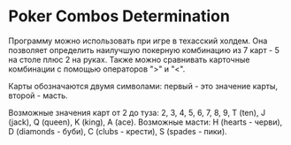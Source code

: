 # Poker Combos Determination
Программу можно использовать при игре в техасский холдем. Она позволяет определить наилучшую покерную комбинацию из 7 карт - 5 на столе плюс 2 на руках. Также можно сравнивать карточные комбинации с помощью операторов ">" и "<".

Карты обозначаются двумя символами: первый - это значение карты, второй - масть.

Возможные значения карт от 2 до туза: 2, 3, 4, 5, 6, 7, 8, 9, T (ten), J (jack), Q (queen), K (king), A (ace).
Возможные масти: H (hearts - черви), D (diamonds - буби), C (clubs - крести), S (spades - пики).
